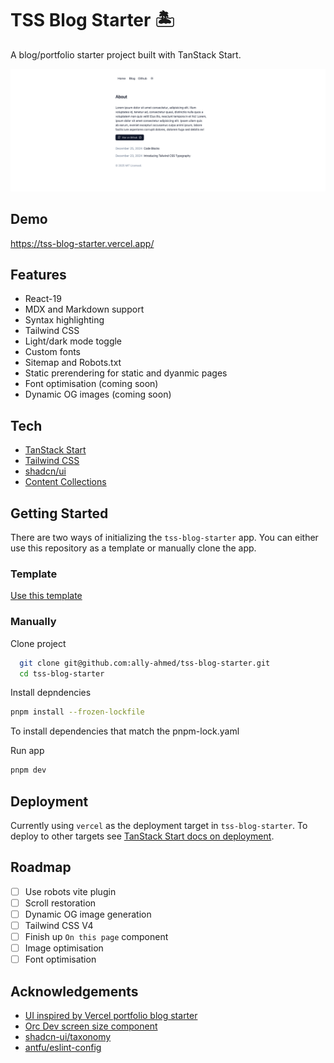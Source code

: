 # TSS Blog Starter 🏝️

A blog/portfolio starter project built with TanStack Start.

![demo](./demo.png)

## Demo

https://tss-blog-starter.vercel.app/

## Features

- React-19
- MDX and Markdown support
- Syntax highlighting
- Tailwind CSS
- Light/dark mode toggle
- Custom fonts
- Sitemap and Robots.txt
- Static prerendering for static and dyanmic pages
- Font optimisation (coming soon)
- Dynamic OG images (coming soon)

## Tech

- [TanStack Start](https://tanstack.com/router/latest/docs/framework/react/guide/tanstack-start#tanstack-start)
- [Tailwind CSS](https://tailwindcss.com)
- [shadcn/ui](https://ui.shadcn.com/)
- [Content Collections](https://www.content-collections.dev/)

## Getting Started

There are two ways of initializing the `tss-blog-starter` app. You can either use this repository as a template or manually clone the app.

### Template

[Use this template](https://github.com/new?template_name=tss-blog-starter&template_owner=ally-ahmed)

### Manually

Clone project

```bash
  git clone git@github.com:ally-ahmed/tss-blog-starter.git
  cd tss-blog-starter
```

Install depndencies

```bash
pnpm install --frozen-lockfile
```

To install dependencies that match the pnpm-lock.yaml

Run app

```bash
pnpm dev
```

## Deployment

Currently using `vercel` as the deployment target in `tss-blog-starter`. To deploy to other targets see [TanStack Start docs on deployment](https://tanstack.com/router/latest/docs/framework/react/start/hosting#deployment).

## Roadmap

- [ ] Use robots vite plugin
- [ ] Scroll restoration
- [ ] Dynamic OG image generation
- [ ] Tailwind CSS V4
- [ ] Finish up `On this page` component
- [ ] Image optimisation
- [ ] Font optimisation

## Acknowledgements

- [UI inspired by Vercel portfolio blog starter](https://vercel.com/templates/next.js/portfolio-starter-kit)
- [Orc Dev screen size component](https://www.orcdev.com/components/screen-size)
- [shadcn-ui/taxonomy](https://github.com/shadcn-ui/taxonomy/tree/651f984e52edd65d40ccd55e299c1baeea3ff017)
- [antfu/eslint-config](https://github.com/antfu/eslint-config)
